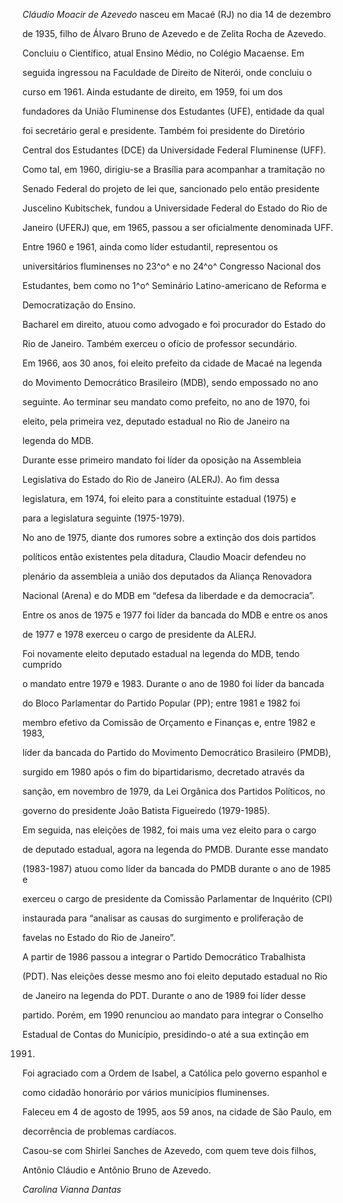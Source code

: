 

*Cláudio Moacir de Azevedo* nasceu em Macaé (RJ) no dia 14 de dezembro

de 1935, filho de Álvaro Bruno de Azevedo e de Zelita Rocha de Azevedo.



Concluiu o Científico, atual Ensino Médio, no Colégio Macaense. Em

seguida ingressou na Faculdade de Direito de Niterói, onde concluiu o

curso em 1961. Ainda estudante de direito, em 1959, foi um dos

fundadores da União Fluminense dos Estudantes (UFE), entidade da qual

foi secretário geral e presidente. Também foi presidente do Diretório

Central dos Estudantes (DCE) da Universidade Federal Fluminense (UFF).

Como tal, em 1960, dirigiu-se a Brasília para acompanhar a tramitação no

Senado Federal do projeto de lei que, sancionado pelo então presidente

Juscelino Kubitschek, fundou a Universidade Federal do Estado do Rio de

Janeiro (UFERJ) que, em 1965, passou a ser oficialmente denominada UFF.

Entre 1960 e 1961, ainda como líder estudantil, representou os

universitários fluminenses no 23^o^ e no 24^o^ Congresso Nacional dos

Estudantes, bem como no 1^o^ Seminário Latino-americano de Reforma e

Democratização do Ensino.



Bacharel em direito, atuou como advogado e foi procurador do Estado do

Rio de Janeiro. Também exerceu o ofício de professor secundário.



Em 1966, aos 30 anos, foi eleito prefeito da cidade de Macaé na legenda

do Movimento Democrático Brasileiro (MDB), sendo empossado no ano

seguinte. Ao terminar seu mandato como prefeito, no ano de 1970, foi

eleito, pela primeira vez, deputado estadual no Rio de Janeiro na

legenda do MDB.



Durante esse primeiro mandato foi líder da oposição na Assembleia

Legislativa do Estado do Rio de Janeiro (ALERJ). Ao fim dessa

legislatura, em 1974, foi eleito para a constituinte estadual (1975) e

para a legislatura seguinte (1975-1979).



No ano de 1975, diante dos rumores sobre a extinção dos dois partidos

políticos então existentes pela ditadura, Claudio Moacir defendeu no

plenário da assembleia a união dos deputados da Aliança Renovadora

Nacional (Arena) e do MDB em “defesa da liberdade e da democracia”.



Entre os anos de 1975 e 1977 foi líder da bancada do MDB e entre os anos

de 1977 e 1978 exerceu o cargo de presidente da ALERJ.



Foi novamente eleito deputado estadual na legenda do MDB, tendo cumprido

o mandato entre 1979 e 1983. Durante o ano de 1980 foi líder da bancada

do Bloco Parlamentar do Partido Popular (PP); entre 1981 e 1982 foi

membro efetivo da Comissão de Orçamento e Finanças e, entre 1982 e 1983,

líder da bancada do Partido do Movimento Democrático Brasileiro (PMDB),

surgido em 1980 após o fim do bipartidarismo, decretado através da

sanção, em novembro de 1979, da Lei Orgânica dos Partidos Políticos, no

governo do presidente João Batista Figueiredo (1979-1985).



Em seguida, nas eleições de 1982, foi mais uma vez eleito para o cargo

de deputado estadual, agora na legenda do PMDB. Durante esse mandato

(1983-1987) atuou como líder da bancada do PMDB durante o ano de 1985 e

exerceu o cargo de presidente da Comissão Parlamentar de Inquérito (CPI)

instaurada para “analisar as causas do surgimento e proliferação de

favelas no Estado do Rio de Janeiro”.



A partir de 1986 passou a integrar o Partido Democrático Trabalhista

(PDT). Nas eleições desse mesmo ano foi eleito deputado estadual no Rio

de Janeiro na legenda do PDT. Durante o ano de 1989 foi líder desse

partido. Porém, em 1990 renunciou ao mandato para integrar o Conselho

Estadual de Contas do Município, presidindo-o até a sua extinção em

1991.



Foi agraciado com a Ordem de Isabel, a Católica pelo governo espanhol e

como cidadão honorário por vários municípios fluminenses.



Faleceu em 4 de agosto de 1995, aos 59 anos, na cidade de São Paulo, em

decorrência de problemas cardíacos.



Casou-se com Shirlei Sanches de Azevedo, com quem teve dois filhos,

Antônio Cláudio e Antônio Bruno de Azevedo.



*Carolina Vianna Dantas*



